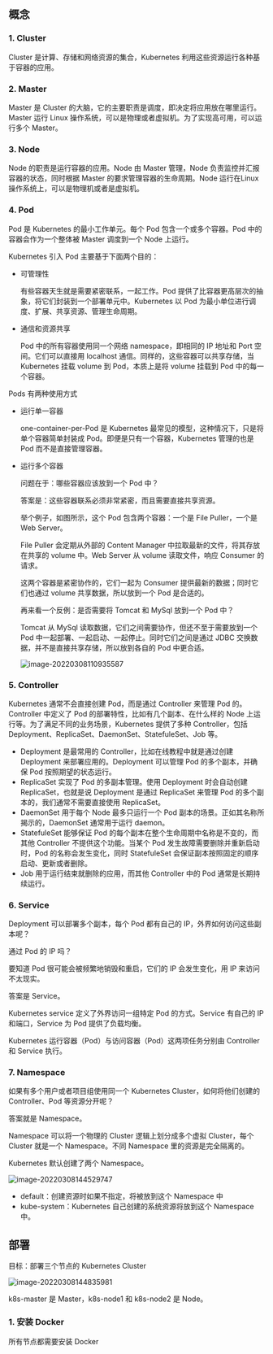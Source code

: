 ## 概念

### 1. Cluster

Cluster 是计算、存储和网络资源的集合，Kubernetes 利用这些资源运行各种基于容器的应用。

### 2. Master

Master 是 Cluster 的大脑，它的主要职责是调度，即决定将应用放在哪里运行。Master 运行 Linux 操作系统，可以是物理或者虚拟机。为了实现高可用，可以运行多个 Master。

### 3. Node

Node 的职责是运行容器的应用。Node 由 Master 管理，Node 负责监控并汇报容器的状态，同时根据 Master 的要求管理容器的生命周期。Node 运行在Linux操作系统上，可以是物理机或者是虚拟机。

### 4. Pod

Pod 是 Kubernetes 的最小工作单元。每个 Pod 包含一个或多个容器。Pod 中的容器会作为一个整体被 Master 调度到一个 Node 上运行。

Kubernetes 引入 Pod 主要基于下面两个目的：

- 可管理性

  有些容器天生就是需要紧密联系，一起工作。Pod 提供了比容器更高层次的抽象，将它们封装到一个部署单元中。Kubernetes 以 Pod 为最小单位进行调度、扩展、共享资源、管理生命周期。

- 通信和资源共享

  Pod 中的所有容器使用同一个网络 namespace，即相同的 IP 地址和 Port 空间。它们可以直接用 localhost 通信。同样的，这些容器可以共享存储，当 Kubernetes 挂载 volume 到 Pod，本质上是将 volume 挂载到 Pod 中的每一个容器。

Pods 有两种使用方式

- 运行单一容器

  one-container-per-Pod 是 Kubernetes 最常见的模型，这种情况下，只是将单个容器简单封装成 Pod。即便是只有一个容器，Kubernetes 管理的也是 Pod 而不是直接管理容器。

- 运行多个容器

  问题在于：哪些容器应该放到一个 Pod 中？

  答案是：这些容器联系必须非常紧密，而且需要直接共享资源。

  举个例子，如图所示，这个 Pod 包含两个容器：一个是 File Puller，一个是 Web Server。

  File Puller 会定期从外部的 Content Manager 中拉取最新的文件，将其存放在共享的 volume 中。Web Server 从 volume 读取文件，响应 Consumer 的请求。

  这两个容器是紧密协作的，它们一起为 Consumer 提供最新的数据；同时它们也通过 volume 共享数据，所以放到一个 Pod 是合适的。

  再来看一个反例：是否需要将 Tomcat 和 MySql 放到一个 Pod 中？

  Tomcat 从 MySql 读取数据，它们之间需要协作，但还不至于需要放到一个 Pod 中一起部署、一起启动、一起停止。同时它们之间是通过 JDBC 交换数据，并不是直接共享存储，所以放到各自的 Pod 中更合适。

  ![image-20220308110935587](https://cdn.jsdelivr.net/gh/itxcr/oss/images/202203081109715.png)

### 5. Controller

Kubernetes 通常不会直接创建 Pod，而是通过 Controller 来管理 Pod 的。Controller 中定义了 Pod 的部署特性，比如有几个副本、在什么样的 Node 上运行等。为了满足不同的业务场景，Kubernetes 提供了多种 Controller，包括 Deployment、ReplicaSet、DaemonSet、StatefuleSet、Job 等。

- Deployment 是最常用的 Controller，比如在线教程中就是通过创建 Deployment 来部署应用的。Deployment 可以管理 Pod 的多个副本，并确保 Pod 按照期望的状态运行。
- ReplicaSet 实现了 Pod 的多副本管理。使用 Deployment 时会自动创建 ReplicaSet，也就是说 Deployment 是通过 ReplicaSet 来管理 Pod 的多个副本的，我们通常不需要直接使用 ReplicaSet。
- DaemonSet 用于每个 Node 最多只运行一个 Pod 副本的场景。正如其名称所揭示的，DaemonSet 通常用于运行 daemon。
- StatefuleSet 能够保证 Pod 的每个副本在整个生命周期中名称是不变的，而其他 Controller 不提供这个功能。当某个 Pod 发生故障需要删除并重新启动时，Pod 的名称会发生变化，同时 StatefuleSet 会保证副本按照固定的顺序启动、更新或者删除。
- Job 用于运行结束就删除的应用，而其他 Controller 中的 Pod 通常是长期持续运行。

### 6. Service

Deployment 可以部署多个副本，每个 Pod 都有自己的 IP，外界如何访问这些副本呢？

通过 Pod 的 IP 吗？

要知道 Pod 很可能会被频繁地销毁和重启，它们的 IP 会发生变化，用 IP 来访问不太现实。

答案是 Service。

Kubernetes service 定义了外界访问一组特定 Pod 的方式。Service 有自己的 IP 和端口，Service 为 Pod 提供了负载均衡。

Kubernetes 运行容器（Pod）与访问容器（Pod）这两项任务分别由 Controller 和 Service 执行。

### 7. Namespace

如果有多个用户或者项目组使用同一个 Kubernetes  Cluster，如何将他们创建的 Controller、Pod 等资源分开呢？

答案就是 Namespace。

Namespace 可以将一个物理的 Cluster 逻辑上划分成多个虚拟 Cluster，每个 Cluster 就是一个 Namespace。不同 Namespace 里的资源是完全隔离的。

Kubernetes 默认创建了两个 Namespace。

![image-20220308144529747](https://cdn.jsdelivr.net/gh/itxcr/oss/images/202203081445791.png)

- default：创建资源时如果不指定，将被放到这个 Namespace 中
- kube-system：Kubernetes 自己创建的系统资源将放到这个 Namespace 中。

## 部署

目标：部署三个节点的 Kubernetes Cluster

![image-20220308144835981](https://cdn.jsdelivr.net/gh/itxcr/oss/images/202203081448016.png)

k8s-master 是 Master，k8s-node1 和 k8s-node2 是 Node。

### 1. 安装 Docker

所有节点都需要安装 Docker

